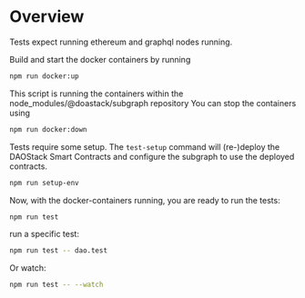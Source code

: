 # Overview

Tests expect running ethereum and graphql nodes running.

Build and start the docker containers by running
```sh
npm run docker:up
```
This script is running the containers within the node_modules/@doastack/subgraph repository
You can stop the containers using
```sh
npm run docker:down
```
Tests require some setup. The `test-setup`  command will (re-)deploy the DAOStack Smart Contracts and configure
the subgraph to use the deployed contracts.

```sh
npm run setup-env
```
Now, with the docker-containers running, you are ready to run the tests:
```sh
npm run test
```


run a specific test:
```sh
npm run test -- dao.test
```
Or watch:
```sh
npm run test -- --watch
```
